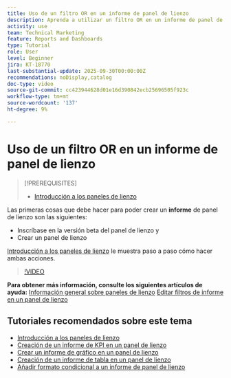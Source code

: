 ```yaml
---
title: Uso de un filtro OR en un informe de panel de lienzo
description: Aprenda a utilizar un filtro OR en un informe de panel de lienzo.
activity: use
team: Technical Marketing
feature: Reports and Dashboards
type: Tutorial
role: User
level: Beginner
jira: KT-18770
last-substantial-update: 2025-09-30T00:00:00Z
recommendations: noDisplay,catalog
doc-type: video
source-git-commit: cc423944628d01e16d390842ecb25696505f923c
workflow-type: tm+mt
source-wordcount: '137'
ht-degree: 9%

---
```


# Uso de un filtro OR en un informe de panel de lienzo

>[!PREREQUISITES]
>
>* [Introducción a los paneles de lienzo](/help/reporting/canvas-dashboards/introduction-to-canvas-dashboards.md)

Las primeras cosas que debe hacer para poder crear un **informe** de panel de lienzo son las siguientes:

* Inscríbase en la versión beta del panel de lienzo y
* Crear un panel de lienzo

[Introducción a los paneles de lienzo](/help/reporting/canvas-dashboards/introduction-to-canvas-dashboards.md) le muestra paso a paso cómo hacer ambas acciones.

>[!VIDEO](https://video.tv.adobe.com/v/3475381/?quality=12&learn=on&enablevpops=1)

**Para obtener más información, consulte los siguientes artículos de ayuda:**
[Información general sobre paneles de lienzo](https://experienceleague.adobe.com/en/docs/workfront/using/reporting/canvas-dashboards/canvas-dashboards-overview)
[Editar filtros de informe en un panel de lienzo](https://experienceleague.adobe.com/en/docs/workfront/using/reporting/canvas-dashboards/manage-reports/edit-report-filters)

## Tutoriales recomendados sobre este tema

* [Introducción a los paneles de lienzo](/help/reporting/canvas-dashboards/introduction-to-canvas-dashboards.md)
* [Creación de un informe de KPI en un panel de lienzo](/help/reporting/canvas-dashboards/create-a-kpi-report-on-a-canvas-dashboard.md)
* [Crear un informe de gráfico en un panel de lienzo](/help/reporting/canvas-dashboards/create-a-chart-report-on-a-canvas-dashboard.md)
* [Creación de un informe de tabla en un panel de lienzo](/help/reporting/canvas-dashboards/create-a-table-report-on-a-canvas-dashboard.md)
* [Añadir formato condicional a un informe de panel de lienzo](/help/reporting/canvas-dashboards/add-conditional-formatting-to-a-canvas-dashboard-report.md)
